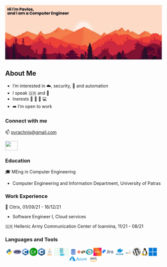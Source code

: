 ![MasterHead](https://github.com/p-vrachnis/images/blob/main/banner2.png?raw=true)

## About Me
- I’m interested in ☁️, security, 🐍 and automation
- I speak 🇬🇷 and 🏴󠁧󠁢󠁥󠁮󠁧󠁿
- Inerests :basketball: :cinema: 🐶 :computer: 
- ➡️ I’m open to work

### Connect with me 
📫 pvrachnis@gmail.com
<p align="left">
<a href="https://www.linkedin.com/in/pavlos-vrachnis-aa761b172/" target="blank"><img align="center" src="https://cdn.jsdelivr.net/npm/simple-icons@3.0.1/icons/linkedin.svg" alt="" height="30" width="40" /></a>
</p>

### Education
🎓 MEng in Computer Engineering  
- Computer Engineering and Information Department, University of Patras

### Work Experience
🏢 Citrix,  01/09/21 - 16/12/21
- Software Engineer I, Cloud services

🇬🇷 Hellenic Army Communication Center of Ioannina, 11/21 - 08/21

### Languages and Tools
<img align="left" alt = "Python" width = "26px" src="https://raw.githubusercontent.com/github/explore/80688e429a7d4ef2fca1e82350fe8e3517d3494d/topics/python/python.png" />
<img align="left" alt = "PHP" width = "26px" src="https://raw.githubusercontent.com/github/explore/ccc16358ac4530c6a69b1b80c7223cd2744dea83/topics/php/php.png"
 />
<img align="left" alt = "C" width = "26px" src="https://raw.githubusercontent.com/github/explore/f3e22f0dca2be955676bc70d6214b95b13354ee8/topics/c/c.png"
 />
<img align="left" alt = "C#" width = "26px" src="https://raw.githubusercontent.com/github/explore/80688e429a7d4ef2fca1e82350fe8e3517d3494d/topics/csharp/csharp.png"
 />
 <img align="left" alt = "C++" width = "26px" src="https://raw.githubusercontent.com/github/explore/180320cffc25f4ed1bbdfd33d4db3a66eeeeb358/topics/cpp/cpp.png"
 />
 <img align="left" alt = "Java" width = "26px" src="https://raw.githubusercontent.com/github/explore/5b3600551e122a3277c2c5368af2ad5725ffa9a1/topics/java/java.png"
 />
 <img align="left" alt = "Go" width = "50px" src="https://github.com/p-vrachnis/images/blob/main/golang.png?raw=true"
 />
<img align="left" alt = "SQL" width = "26px" src="https://raw.githubusercontent.com/github/explore/80688e429a7d4ef2fca1e82350fe8e3517d3494d/topics/sql/sql.png"
 />
<img align="left" alt = "Git" width = "26px" src="https://raw.githubusercontent.com/github/explore/80688e429a7d4ef2fca1e82350fe8e3517d3494d/topics/git/git.png"
 />
 <img align="left" alt = "New Relic" width = "26px" src="https://github.com/p-vrachnis/images/blob/main/new relic.png?raw=true"
 />
 <img align="left" alt = "Splunk" width = "26px" src="https://github.com/p-vrachnis/images/blob/main/splunk.jpeg?raw=true"
 />
 <img align="left" alt = "Jira" width = "44px" src="https://github.com/p-vrachnis/images/blob/main/jira.png?raw=true"
 />
  <img align="left" alt = "Docker" width = "30px" src=  "https://github.com/p-vrachnis/images/blob/main/docker.png?raw=true"
 />
<!--  <img align="left" alt = "Bash" width = "26px" src= "https://raw.githubusercontent.com/github/explore/80688e429a7d4ef2fca1e82350fe8e3517d3494d/topics/bash/bash.png"
 /> -->
<!--  <img align="left" alt = "Terminal" width = "26px" src="https://raw.githubusercontent.com/github/explore/d92924b1d925bb134e308bd29c9de6c302ed3beb/topics/terminal/terminal.png"
 /> -->
<img align="left" alt = "MySQL" width = "26px" src="https://raw.githubusercontent.com/github/explore/80688e429a7d4ef2fca1e82350fe8e3517d3494d/topics/mysql/mysql.png"
 /> 
<img align="left" alt = "Wordpress" width = "26px" src="https://raw.githubusercontent.com/github/explore/80688e429a7d4ef2fca1e82350fe8e3517d3494d/topics/wordpress/wordpress.png"
 /> 
<img align="left" alt = "Linux" width = "26px" src= "https://raw.githubusercontent.com/github/explore/80688e429a7d4ef2fca1e82350fe8e3517d3494d/topics/linux/linux.png"
 />
<img align="left" alt = "Windows" width = "26px" src=  "https://raw.githubusercontent.com/github/explore/379d49236d826364be968345e0a085d044108cff/topics/windows/windows.png"
 />
 <img align="left" alt = "Azure" width = "56px" src=  "https://github.com/p-vrachnis/images/blob/main/Azure.png?raw=true"
 />
 <img align="left" alt = "Aws" width = "44px" src=  "https://github.com/p-vrachnis/images/blob/main/aws.png?raw=true"
 />
 



 
 
 
 
 
 
 
 
 
<!---

<h3 align="left">Connect with me:</h3>
p-vrachnis/p-vrachnis is a ✨ special ✨ repository because its `README.md` (this file) appears on your GitHub profile.
You can click the Preview link to take a look at your changes.
<a href="your link" target="blank"><img align="center" src="https://cdn.jsdelivr.net/npm/simple-icons@3.0.1/icons/youtube.svg" alt="" height="30" width="40" /></a>
<a href="your link" target="blank"><img align="center" src="https://cdn.jsdelivr.net/npm/simple-icons@3.0.1/icons/instagram.svg" alt="" height="30" width="40" /></a>
<a href="your link" target="blank"><img align="center" src="https://cdn.jsdelivr.net/npm/simple-icons@3.0.1/icons/twitter.svg" alt="" height="30" width="40" /></a>
-  

--->
